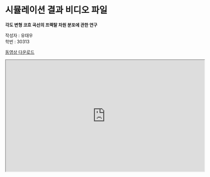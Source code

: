 # 시뮬레이션 결과 비디오 파일

**각도 변형 코흐 곡선의 프랙탈 차원 분포에 관한 연구**   
      
작성자 : 유태우     
학번 : 30313      

<a href="https://drive.google.com/file/d/1w9HmNe5lcHvZIuzwWem7l7qisKVGJu9e/view?usp=sharing">동영상 다운로드</a>

<iframe src="https://drive.google.com/file/d/1w9HmNe5lcHvZIuzwWem7l7qisKVGJu9e/preview" width="640" height="360" allow="autoplay"></iframe>
